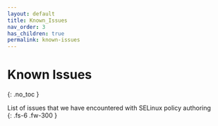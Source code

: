 ```yaml
---
layout: default
title: Known_Issues
nav_order: 3
has_children: true
permalink: known-issues
---
```


# Known Issues
{: .no_toc }

List of issues that we have encountered with SELinux policy authoring    
{: .fs-6 .fw-300 }
